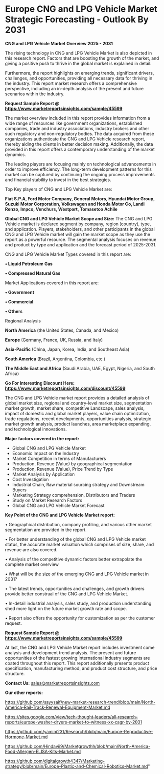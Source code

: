 # Europe CNG and LPG Vehicle Market Strategic Forecasting - Outlook By 2031

<Strong> CNG and LPG Vehicle Market Overview 2025 - 2031</strong>

The rising technology in CNG and LPG Vehicle Market is also depicted in this research report. Factors that are boosting the growth of the market, and giving a positive push to thrive in the global market is explained in detail.

Furthermore, the report highlights on emerging trends, significant drivers, challenges, and opportunities, providing all necessary data for thriving in the industry. This report market research offers a comprehensive perspective, including an in-depth analysis of the present and future scenarios within the industry.

<strong>Request Sample Report @ <a href=https://www.marketreportsinsights.com/sample/45599>https://www.marketreportsinsights.com/sample/45599</a></strong>

The market overview included in this report provides information from a wide range of resources like government organizations, established companies, trade and industry associations, industry brokers and other such regulatory and non-regulatory bodies. The data acquired from these organizations authenticate the CNG and LPG Vehicle research report, thereby aiding the clients in better decision making. Additionally, the data provided in this report offers a contemporary understanding of the market dynamics.

The leading players are focusing mainly on technological advancements in order to improve efficiency. The long-term development patterns for this market can be captured by continuing the ongoing process improvements and financial stability to invest in the best strategies.

Top Key players of CNG and LPG Vehicle Market are:

<strong>Fiat S.P.A, Ford Motor Company, General Motors, Hyundai Motor Group, Suzuki Motor Corporation, Volkswagen and Honda Motor Co, Landi Renzo, Impco, Venchurs, Westport, Tomasetoo Achile</strong>

<strong><b>Global CNG and LPG Vehicle Market Scope and Size:</b></strong>
The CNG and LPG Vehicle market is declared segment by company, region (country), type, and application. Players, stakeholders, and other participants in the global CNG and LPG Vehicle market will gain the market scope as they use the report as a powerful resource. The segmental analysis focuses on revenue and product by type and application and the forecast period of 2025-2031.

CNG and LPG Vehicle Market Types covered in this report are:

<strong>•  Liquid Petroleum Gas

•  Compressed Natural Gas</strong>

Market Applications covered in this report are:

<strong>•  Government

•  Commercial

•  Others</strong> 

Regional Analysis

<strong>North America</strong> (the United States, Canada, and Mexico)

<strong>Europe</strong> (Germany, France, UK, Russia, and Italy)

<strong>Asia-Pacific</strong> (China, Japan, Korea, India, and Southeast Asia)

<strong>South America</strong> (Brazil, Argentina, Colombia, etc.)

<strong>The Middle East and Africa</strong> (Saudi Arabia, UAE, Egypt, Nigeria, and South Africa)

<strong>Go For Interesting Discount Here: <a href=https://www.marketreportsinsights.com/discount/45599>https://www.marketreportsinsights.com/discount/45599</a></strong>

The CNG and LPG Vehicle market report provides a detailed analysis of global market size, regional and country-level market size, segmentation market growth, market share, competitive Landscape, sales analysis, impact of domestic and global market players, value chain optimization, trade regulations, recent developments, opportunities analysis, strategic market growth analysis, product launches, area marketplace expanding, and technological innovations.

<strong><b>Major factors covered in the report:</b></strong>
<ul>
  <li>Global CNG and LPG Vehicle Market </li>
  <li>Economic Impact on the Industry</li>
  <li>Market Competition in terms of Manufacturers</li>
  <li>Production, Revenue (Value) by geographical segmentation</li>
  <li>Production, Revenue (Value), Price Trend by Type</li>
  <li>Market Analysis by Application</li>
  <li>Cost Investigation</li>
  <li>Industrial Chain, Raw material sourcing strategy and Downstream Buyers</li>
  <li>Marketing Strategy comprehension, Distributors and Traders</li>
  <li>Study on Market Research Factors</li>
  <li>Global CNG and LPG Vehicle Market Forecast</li>
</ul>

<strong><b>Key Point of the CNG and LPG Vehicle Market report:</b></strong>

• Geographical distribution, company profiling, and various other market segmentation are provided in the report.

• For better understanding of the global CNG and LPG Vehicle market status, the accurate market valuation which comprises of size, share, and revenue are also covered.

• Analysis of the competitive dynamic factors better extrapolate the complete market overview

• What will be the size of the emerging CNG and LPG Vehicle market in 2031?

• The latest trends, opportunities and challenges, and growth drivers provide better construal of the CNG and LPG Vehicle Market.

• In-detail industrial analysis, sales study, and production understanding shed more light on the future market growth rate and scope.

• Report also offers the opportunity for customization as per the customer request.

<strong>Request Sample Report @ <a href=https://www.marketreportsinsights.com/sample/45599>https://www.marketreportsinsights.com/sample/45599</a></strong>

At last, the CNG and LPG Vehicle Market report includes investment come analysis and development trend analysis. The present and future opportunities of the fastest growing international industry segments are coated throughout this report. This report additionally presents product specification, manufacturing method, and product cost structure, and price structure.

<strong>Contact Us:</strong>
sales@marketreportsinsights.com

<strong>Our other reports:</strong>

<a href=https://github.com/sayysaif/new-market-research-trend/blob/main/North-America-Rail-Track-Renewal-Equipment-Market.md>https://github.com/sayysaif/new-market-research-trend/blob/main/North-America-Rail-Track-Renewal-Equipment-Market.md</a>

<a href=https://sites.google.com/view/tech-thought-leaders/all-research-reports/europe-washer-dryers-market-to-witness-xx-cagr-by-2031>https://sites.google.com/view/tech-thought-leaders/all-research-reports/europe-washer-dryers-market-to-witness-xx-cagr-by-2031</a>

<a href=https://github.com/yamini231/Research/blob/main/Europe-Reproductive-Hormone-Market.md>https://github.com/yamini231/Research/blob/main/Europe-Reproductive-Hormone-Market.md</a>

<a href=https://github.com/Hindavii9/Marketgrowthh/blob/main/North-America-Food-Allergen-ELISA-Kits-Market.md>https://github.com/Hindavii9/Marketgrowthh/blob/main/North-America-Food-Allergen-ELISA-Kits-Market.md</a>

<a href=https://github.com/digitalgrowth4347/Marketing-strategy/blob/main/Europe-Plastic-and-Chemical-Robotics-Market.md>https://github.com/digitalgrowth4347/Marketing-strategy/blob/main/Europe-Plastic-and-Chemical-Robotics-Market.md</a>"
